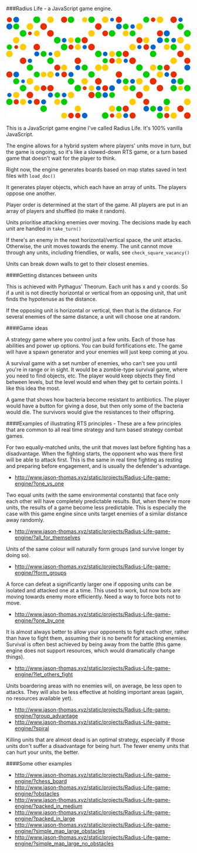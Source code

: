 ###Radius Life - a JavaScript game engine.

![Screenshot](screenshot.png)

This is a JavaScript game engine I've called Radius Life. It's 100% vanilla JavaScript.

The engine allows for a hybrid system where players' units move in turn, but the game is ongoing, so it's like a slowed-down RTS game, or a turn based game that doesn't wait for the player to think.

Right now, the engine generates boards based on map states saved in text files with ```load_doc()```

It generates player objects, which each have an array of units. The players oppose one another.

Player order is determined at the start of the game. All players are put in an array of players and shuffled (to make it random).

Units prioritise attacking enemies over moving. The decisions made by each unit are handled in ```take_turn()```

If there's an enemy in the next horizontal/vertical space, the unit attacks. Otherwise, the unit moves towards the enemy. The unit cannot move through any units, including friendlies, or walls, see ```check_square_vacancy()```

Units can break down walls to get to their closest enemies.

####Getting distances between units

This is achieved with Pythagus' Theorum. Each unit has x and y coords. So if a unit is not directly horizontal or vertical from an opposing unit, that unit finds the hypotenuse as the distance.

If the opposing unit is horizontal or vertical, then that is the distance.
For several enemies of the same distance, a unit will choose one at random. 

####Game ideas

A strategy game where you control just a few units. Each of those has abilities and power up options. You can build fortifications etc. The game will have a spawn generator and your enemies will just keep coming at you.

A survival game with a set number of enemies, who can't see you until you're in range or in sight. It would be a zombie-type survival game, where you need to find objects, etc. The player would keep objects they find between levels, but the level would end when they get to certain points. I like this idea the most.

A game that shows how bacteria become resistant to antibiotics. The player would have a button for giving a dose, but then only some of the bacteria would die. The survivors would give the resistances to their offspring.

####Examples of illustrating RTS principles - 
These are a few principles that are common to all real time strategy and turn based strategy combat games.

For two equally-matched units, the unit that moves last before fighting has a disadvantage. When the fighting starts, the opponent who was there first will be able to attack first. This is the same in real time fighting as resting and preparing before engagement, and is usually the defender's advantage.

- http://www.jason-thomas.xyz/static/projects/Radius-Life-game-engine/?one_vs_one

Two equal units (with the same environmental constants) that face only each other will have completely predictable results. But, when there're more units, the results of a game become less predictable. This is especially the case with this game engine since units target enemies of a similar distance away randomly.

- http://www.jason-thomas.xyz/static/projects/Radius-Life-game-engine/?all_for_themselves

Units of the same colour will naturally form groups (and survive longer by doing so). 

- http://www.jason-thomas.xyz/static/projects/Radius-Life-game-engine/?form_groups

A force can defeat a significantly larger one if opposing units can be isolated and attacked one at a time. This used to work, but now bots are moving towards enemy more efficiently. Need a way to force bots not to move.

- http://www.jason-thomas.xyz/static/projects/Radius-Life-game-engine/?one_by_one

It is almost always better to allow your opponents to fight each other, rather than have to fight them, assuming their is no benefit for attacking enemies. Survival is often best achieved by being away from the battle (this game engine does not support resources, which would dramatically change things).

- http://www.jason-thomas.xyz/static/projects/Radius-Life-game-engine/?let_others_fight

Units boardering areas with no enemies will, on average, be less open to attacks. They will also be less effective at holding important areas (again, no resources available yet).

- http://www.jason-thomas.xyz/static/projects/Radius-Life-game-engine/?group_advantage
- http://www.jason-thomas.xyz/static/projects/Radius-Life-game-engine/?spiral

Killing units that are almost dead is an optimal strategy, especially if those units don't suffer a disadvantage for being hurt. The fewer enemy units that can hurt your units, the better.

####Some other examples 
- http://www.jason-thomas.xyz/static/projects/Radius-Life-game-engine/?chess_board
- http://www.jason-thomas.xyz/static/projects/Radius-Life-game-engine/?obstacles
- http://www.jason-thomas.xyz/static/projects/Radius-Life-game-engine/?packed_in_medium
- http://www.jason-thomas.xyz/static/projects/Radius-Life-game-engine/?packed_in_large
- http://www.jason-thomas.xyz/static/projects/Radius-Life-game-engine/?simple_map_large_obstacles
- http://www.jason-thomas.xyz/static/projects/Radius-Life-game-engine/?simple_map_large_no_obstacles
